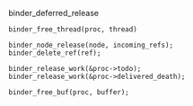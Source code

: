 binder_deferred_release

    binder_free_thread(proc, thread)

    binder_node_release(node, incoming_refs);
    binder_delete_ref(ref);

    binder_release_work(&proc->todo);
	binder_release_work(&proc->delivered_death);

    binder_free_buf(proc, buffer);
